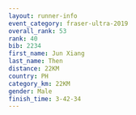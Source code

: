 ```yaml
---
layout: runner-info 
event_category: fraser-ultra-2019 
overall_rank: 53
rank: 40
bib: 2234
first_name: Jun Xiang
last_name: Then
distance: 22KM
country: PH
category_km: 22KM
gender: Male
finish_time: 3-42-34
---
```

